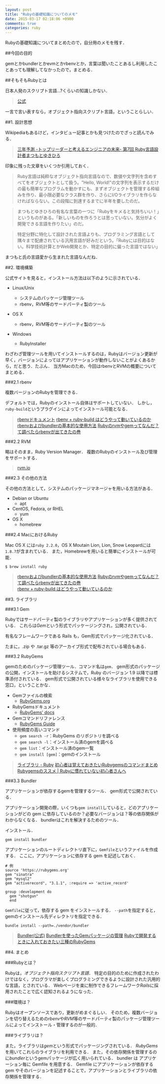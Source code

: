 ```yaml
---
layout: post
title: "Rubyの基礎知識についてのメモ"
date: 2015-03-17 02:18:06 +0900
comments: true
categories: ruby
---
```


Rubyの基礎知識についてまとめたので，自分用のメモを残す．

<!-- more -->

##今回の目的

gemとかbundlerとかevmとかrbenvとか，言葉は聞いたことあるし利用したことあっても理解してなかったので，まとめる．

##そもそもRubyとは

日本人発のスクリプト言語...?くらいの知識しかない．

>[公式](https://www.ruby-lang.org/ja/)

一言で言い表すなら，オブジェクト指向スクリプト言語，ということらしい．

##1. 設計思想

Wikipediaもあるけど，インタビュー記事とかも見つけたのでざっと読んでみる．

>[三年予測 -トップリーダーと考えるエンジニアの未来- 第7回 Ruby言語設計者まつもとゆきひろ](http://doda.jp/engineer/guide/yosoku/07_1.html)

印象に残った文章をいくつか引用しておく．

>Ruby言語は純粋なオブジェクト指向言語なので、数値や文字列を含めすべてをオブジェクトとして扱う。"Hello, World!"の文字列を表示するだけの最も簡単なプログラムを動かすにも、まずオブジェクトを管理する枠組みを作り、最小限必要なクラス群を作り、さらにI/Oライブラリを作らなければならない。この段階に到達するまでに半年を要したのだ。

>まつもとゆきひろの有名な言葉の一つに「Rubyをキメると気持ちいい！」というものがある。「新しいものを作ろうとは思っていない。気分がよく開発できる言語を作りたい」のだ。

>特定分野に特化して設計された言語よりも、プログラミング言語として隅々まで配慮されている汎用言語が好みだという。「Rubyには目的はない。科学技術計算とかWeb開発とか、特定の目的に偏った言語ではない」

まつもと氏の言語愛から生まれた言語なんだね．

##2. 環境構築

公式サイトを見ると，インストール方法は以下のように示されている．

* Linux/Unix
    * システムのパッケージ管理ツール
    * rbenv，RVM等のサードパーティ製のツール

* OS X
    * rbenv，RVM等のサードパーティ製のツール

* Windows
    * RubyInstaller

わざわざ管理ツールを用いてインストールするのは，Rubyはバージョン更新が早く，バージョンによってはアプリケーションが動作しないことがよくあるから，だと思う．たぶん．
当方Macのため，今回はrbenvとRVMの概要についてまとめる．

###2.1 rbenv

複数バージョンのRubyを管理できる．

デフォルトでは，Rubyのインストール自体はサポートしていない．
しかし，`ruby-build`というプラグインによってインストール可能となる．

>[rbenvドキュメント](https://github.com/sstephenson/rbenv)
>[rbenv + ruby-build はどうやって動いているのか](http://takatoshiono.hatenablog.com/entry/2015/01/09/012040)
>[rbenvおよびbundlerの基本的な使用方法](https://www.qoosky.net/references/128/)
>[Rubyのrvmやgemってなんだ？て調べたらrbenvが出てきたの巻](http://mukaer.com/archives/2012/03/09/rubyrvmgemrbenv/)

###2.2 RVM

略はそのまま，Ruby Version Manager．
複数のRubyのインストール及び管理をサポートする．

>[rvm.io](http://rvm.io)

###2.3 その他の方法

その他の方法として，システムのパッケージマネージャを用いる方法がある．

* Debian or Ubuntu
    * apt
* CentOS, Fedora, or RHEL
    * yum
* OS X
    * homebrew

###2.4 MacにおけるRuby

Mac OS X には`ruby 2.2.0`，OS X Moutain Lion, Lion, Snow Leopardには`1.8.7`が含まれている．
また，Homebrewを用いると簡単にインストールが可能．

```
$ brew install ruby
```

>[rbenvおよびbundlerの基本的な使用方法](https://www.qoosky.net/references/128/)
>[Rubyのrvmやgemってなんだ？て調べたらrbenvが出てきたの巻](http://mukaer.com/archives/2012/03/09/rubyrvmgemrbenv/)  
>[rbenv + ruby-build はどうやって動いているのか](http://takatoshiono.hatenablog.com/entry/2015/01/09/012040)

##3. ライブラリ

###3.1 Gem

Rubyではサードパーティ製のライブラリやアプリケーションが多く提供されている．
これらは*Gem*という形式でパッケージングされ，公開されている．

有名なフレームワークである Rails も，Gem形式でパッケージ化されている．

たまに，.zip や .tar.gz 等のアーカイブ形式で配布されている場合もある．

###3.2 RubyGems

gemのためのパッケージ管理ツール．コマンド名は`gem`．
gem形式のパッケージの公開，インストールを助けるシステムで，Ruby のバージョン 1.9 以降では標準添付されている．
gem形式で公開されている様々なライブラリを使用できる窓口，ということかな．

* Gemファイルの検索
    * [RubyGems.org](https://rubygems.org)
*  RubyGemsドキュメント
    * [RubyGems' docs](http://guides.rubygems.org)
* Gemコマンドリファレンス
    * [RubyGems Guide](http://guides.rubygems.org/command-reference/)
* 使用頻度の高いコマンド
    * `gem search -r`：RubyGems のリポジトリを調べる
    * `gem search -l`：インストール済のgemを調べる
    * `gem list`：インストール済のgem一覧
    * `gem install [gem]`：gemのインストール

>[ライブラリ - Ruby](https://www.ruby-lang.org/ja/libraries/)
>[初心者は覚えておきたいRubygemsのコマンドまとめ](http://qiita.com/muran001/items/14f34b735e0a6b4af98c)  
>[Rubygemsのススメ | Rubyに慣れていない初心者さんへ](http://qiita.com/sumyapp/items/5ec58bf3567e557c24d7)

###3.3 Bundler

アプリケーションが依存するgemを管理するツール．
gem形式で公開されている．

アプリケーション開発の際，いくつも`gem install`していると，どのアプリケーションがどの gem に依存しているのか？必要なバージョンは？等の依存関係がわからなくなる．
bundlerはこれを解決するためのツール．

インストール．

```
gem install bundler
```

アプリケーションのルートディレクトリ直下に，`Gemfile`というファイルを作成する．
ここに，アプリケーションに依存する gem を記述しておく．

```
# 例
source 'https://rubygems.org'
gem "sinatra"
gem "mysql2"
gem "activerecord", "3.1.1", :require => 'active_record'

group :development do
  gem "shotgun"
  end
```

`Gemfile`に従って，依存する gem をインストールする．
`--path`を指定すると，gemのインストール先ディレクトリを指定できる．

```
bundle install --path=./vendor/bundler
```

>[Bundler(公式)](http://bundler.io)
>[Bundlerを使ったGemパッケージの管理](http://www.rubylife.jp/rails/ini/index2.html)
>[Rubyで開発するときに入れておきたい三種のRubyGems](http://tech.kayac.com/archive/ruby3rubygems.html)

##4. まとめ

###Rubyとは？

Rubyは，*オブジェクト指向スクリプト言語*．
特定の目的のために作成されたわけではなく，プログラマが楽しくプログラミングできるように設計された汎用的な言語，とされている．
Webページを楽に制作できるフレームワーク*Rails*に採用されたことで広く認知されるようになった．

###環境は？

Rubyはオープンソースであり，更新がめまぐるしい．
そのため，複数バージョンを切り替えるための*rbenv*や*RVM*等のサードパーティ製のパッケージ管理ツールによってインストール・管理するのが一般的．

###ライブラリは？

また，ライブラリは*gem*という形式でパッケージングされている．
*RubyGems*を用いてこれらのライブラリを利用できる．
また，その依存関係を管理するのに*bundler*というgemパッケージが広く用いられている．
bundler は アプリケーション毎に Gemfile を用意する．
Gemfile にアプリケーションが依存する gem やそのバージョンを記述することで，アプリケーションとライブラリの依存関係を管理する．
